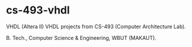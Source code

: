 # cs-493-vhdl
VHDL (Altera II) VHDL projects from CS-493 (Computer Architecture Lab).

B. Tech., Computer Science & Engineering, WBUT (MAKAUT).
